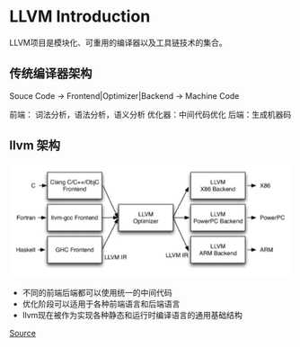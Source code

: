 # LLVM Introduction

LLVM项目是模块化、可重用的编译器以及工具链技术的集合。

## 传统编译器架构

Souce Code -> Frontend|Optimizer|Backend -> Machine Code

前端： 词法分析，语法分析，语义分析
优化器：中间代码优化
后端：生成机器码

## llvm 架构

![llvm](llvm1-1.webp)

* 不同的前端后端都可以使用统一的中间代码
* 优化阶段可以适用于各种前端语言和后端语言
* llvm现在被作为实现各种静态和运行时编译语言的通用基础结构








[Source](https://www.jianshu.com/p/1367dad95445)
